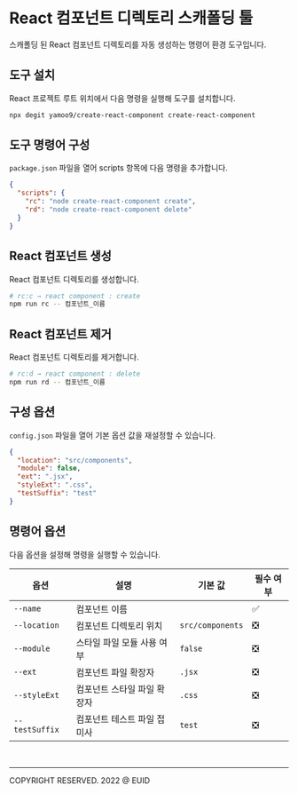 # React 컴포넌트 디렉토리 스캐폴딩 툴

스캐폴딩 된 React 컴포넌트 디렉토리를 자동 생성하는 명령어 환경 도구입니다.

## 도구 설치

React 프로젝트 루트 위치에서 다음 명령을 실행해 도구를 설치합니다.

```sh
npx degit yamoo9/create-react-component create-react-component
```

## 도구 명령어 구성

`package.json` 파일을 열어 scripts 항목에 다음 명령을 추가합니다.

```json
{
  "scripts": {
    "rc": "node create-react-component create",
    "rd": "node create-react-component delete"
  }
}
```

## React 컴포넌트 생성

React 컴포넌트 디렉토리를 생성합니다.

```sh
# rc:c → react component : create
npm run rc -- 컴포넌트_이름
```

## React 컴포넌트 제거

React 컴포넌트 디렉토리를 제거합니다.

```sh
# rc:d → react component : delete
npm run rd -- 컴포넌트_이름
```

## 구성 옵션

`config.json` 파일을 열어 기본 옵션 값을 재설정할 수 있습니다.

```json
{
  "location": "src/components",
  "module": false,
  "ext": ".jsx",
  "styleExt": ".css",
  "testSuffix": "test"
}
```

## 명령어 옵션

다음 옵션을 설정해 명령을 실행할 수 있습니다.

| 옵션           | 설명                        | 기본 값          | 필수 여부 |
| -------------- | --------------------------- | ---------------- | --------- |
| `--name`       | 컴포넌트 이름               |                  | ✅        |
| `--location`   | 컴포넌트 디렉토리 위치      | `src/components` | ❎        |
| `--module`     | 스타일 파일 모듈 사용 여부  | `false`          | ❎        |
| `--ext`        | 컴포넌트 파일 확장자        | `.jsx`           | ❎        |
| `--styleExt`   | 컴포넌트 스타일 파일 확장자 | `.css`           | ❎        |
| `--testSuffix` | 컴포넌트 테스트 파일 접미사 | `test`           | ❎        |

<br />

---

COPYRIGHT RESERVED. 2022 @ EUID
